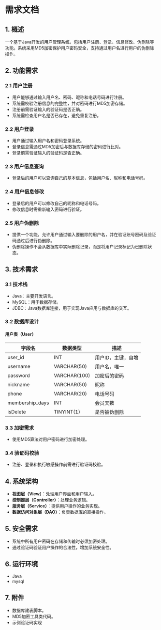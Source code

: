 # 需求文档

## 1. 概述

一个基于Java开发的用户管理系统，包括用户注册、登录、信息修改、伪删除等功能。系统采用MD5加密保护用户密码安全，支持通过用户名进行用户的伪删除操作。

## 2. 功能需求

### 2.1 用户注册

- 用户能够通过输入用户名、密码、昵称和电话号码进行注册。
- 系统需校验注册信息的完整性，并对密码进行MD5加密存储。
- 注册前需验证输入的验证码是否正确。
- 系统需检查用户名是否已存在，避免重复注册。

### 2.2 用户登录

- 用户通过输入用户名和密码登录系统。
- 登录信息需通过MD5加密后与数据库存储的密码进行比对。
- 登录前需验证输入的验证码是否正确。

### 2.3 用户信息查询

- 登录后的用户可以查询自己的基本信息，包括用户名、昵称和电话号码。

### 2.4 用户信息修改

- 登录后的用户可以修改自己的昵称和电话号码。
- 修改信息时需重新输入密码进行验证。

### 2.5 用户伪删除

- 提供一个功能，允许用户通过输入要删除的用户名，并在验证账号密码及验证码通过后进行伪删除。
- 伪删除操作不会从数据库中实际删除记录，而是将用户记录标记为已删除状态。

## 3. 技术需求

### 3.1 技术栈

- Java：主要开发语言。
- MySQL：用于数据存储。
- JDBC：Java数据库连接，用于实现Java应用与数据库的交互。

### 3.2 数据库设计

#### 用户表（User）

| 字段名          | 数据类型         | 描述              |
| ------------- | -------------- | ----------------- |
| user_id       | INT            | 用户ID，主键，自增 |
| username      | VARCHAR(50)    | 用户名，唯一       |
| password      | VARCHAR(100)   | 加密后的密码       |
| nickname      | VARCHAR(50)    | 昵称              |
| phone         | VARCHAR(20)    | 电话号码           |
| membership_days | INT          | 会员天数           |
| isDelete      | TINYINT(1)     | 是否被伪删除       |

### 3.3 加密需求

- 使用MD5算法对用户密码进行加密处理。

### 3.4 验证码校验

- 注册、登录和执行敏感操作前需进行验证码校验。

## 4. 系统架构

- **视图层（View）**：处理用户界面和用户输入。
- **控制器层（Controller）**：处理业务逻辑。
- **服务层（Service）**：提供用户操作的业务实现。
- **数据访问对象层（DAO）**：负责数据库的直接操作。

## 5. 安全需求

- 系统中所有用户密码在存储和传输时必须加密处理。
- 通过验证码验证用户操作的合法性，增加系统安全性。

## 6. 运行环境

- Java
- mysql

## 7. 附件

- 数据库建表脚本。
- MD5加密工具类代码。
- 示例验证码实现
